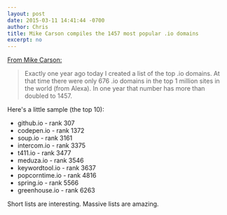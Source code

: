 ```yaml
---
layout: post
date: 2015-03-11 14:41:44 -0700
author: Chris
title: Mike Carson compiles the 1457 most popular .io domains
excerpt: no
---
```


[From Mike Carson:](http://hack.ly/articles/the-most-popular-dot-io-domains-2015/)

> Exactly one year ago today I created a list of the top .io domains. At that time there were only 676 .io domains in the top 1 million sites in the world (from Alexa). In one year that number has more than doubled to 1457.

Here's a little sample (the top 10):

> 
+ github.io - rank 307
+ codepen.io - rank 1372
+ soup.io - rank 3161
+ intercom.io - rank 3375
+ t411.io - rank 3477
+ meduza.io - rank 3546
+ keywordtool.io - rank 3637
+ popcorntime.io - rank 4816
+ spring.io - rank 5566
+ greenhouse.io - rank 6263

Short lists are interesting. Massive lists are amazing. 